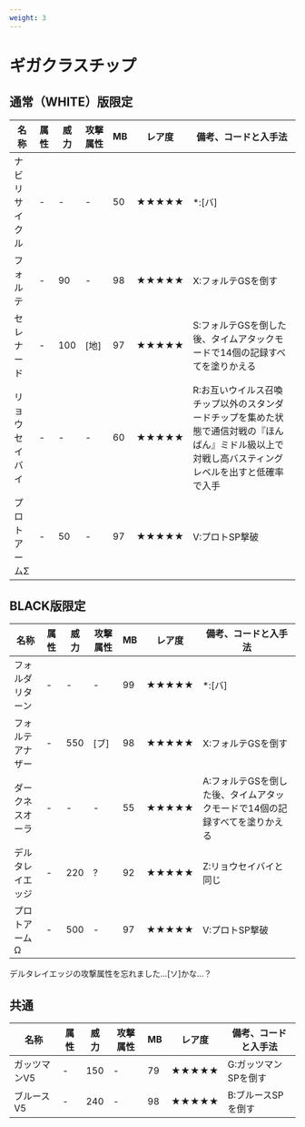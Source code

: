 ```yaml
---
weight: 3
---
```


# ギガクラスチップ
## 通常（WHITE）版限定
| 名称      | 属性  | 威力  | 攻撃属性 | MB | レア度 | 備考、コードと入手法                               |
|---------|-----|-----|------|---|---|------------------------------------------|
| ナビリサイクル | - | -   | -    | 50 | ★★★★★ | *:[バ]                                    |
| フォルテ    | - | 90  | -    | 98 | ★★★★★ | X:フォルテGSを倒す                              |
| セレナード   | - | 100 | [地]  | 97 | ★★★★★ | S:フォルテGSを倒した後、タイムアタックモードで14個の記録すべてを塗りかえる |
| リョウセイバイ | - | -   | -    | 60 | ★★★★★ | R:お互いウイルス召喚チップ以外のスタンダードチップを集めた状態で通信対戦の『ほんばん』ミドル級以上で対戦し高バスティングレベルを出すと低確率で入手 |
| プロトアームΣ | - | 50  | -    | 97 | ★★★★★ | V:プロトSP撃破                                |

## BLACK版限定
| 名称       | 属性  | 威力  | 攻撃属性 | MB | レア度 | 備考、コードと入手法                               |
|----------|-----|-----|------|---|---|------------------------------------------|
| フォルダリターン | - | -   | -    | 99 | ★★★★★ | *:[バ]                                    |
| フォルテアナザー | - | 550 | [ブ]  | 98 | ★★★★★ | X:フォルテGSを倒す                              |
| ダークネスオーラ | - | -   | -    | 55 | ★★★★★ | A:フォルテGSを倒した後、タイムアタックモードで14個の記録すべてを塗りかえる |
| デルタレイエッジ | - | 220 | ?    | 92 | ★★★★★ | Z:リョウセイバイと同じ                             |
| プロトアームΩ  | - | 500 | -    | 97 | ★★★★★ | V:プロトSP撃破                                |

デルタレイエッジの攻撃属性を忘れました…[ソ]かな…？

## 共通
| 名称      | 属性  | 威力  | 攻撃属性 | MB  | レア度 | 備考、コードと入手法   |
|---------|-----|-----|------|-----|---|--------------|
| ガッツマンV5 | - | 150 | -    | 79  | ★★★★★ | G:ガッツマンSPを倒す |
| ブルースV5  | - | 240 | -    | 98  | ★★★★★ | B:ブルースSPを倒す  |

